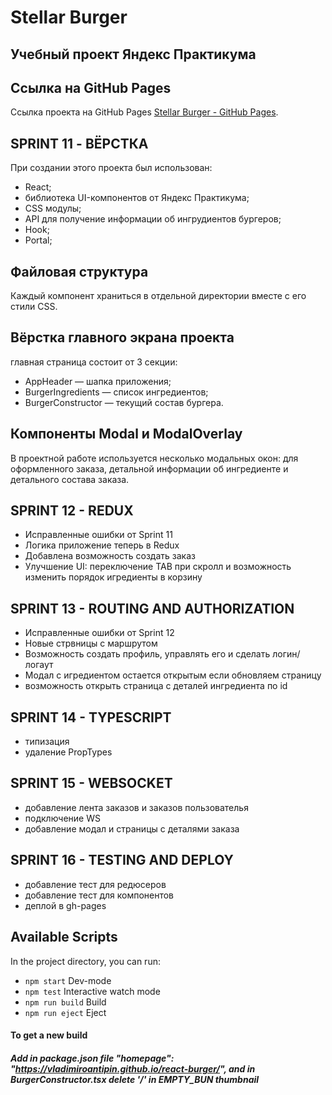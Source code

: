 # Stellar Burger
## Учебный проект Яндекс Практикума

## Ссылка на GitHub Pages
Ссылка проекта на GitHub Pages [Stellar Burger - GitHub Pages](https://vladimiroantipin.github.io/react-burger/).

## SPRINT 11 - ВЁРСТКА
При создании этого проекта был использован:
* React;
* библиотека UI-компонентов от Яндекс Практикума;
* CSS модулы;
* API для получение информации об ингрудиентов бургеров;
* Hook;
* Portal;

## Файловая структура
Каждый компонент храниться в отдельной директории вместе с его стили CSS.

## Вёрстка главного экрана проекта
главная страница состоит от 3 секции:
* AppHeader — шапка приложения;
* BurgerIngredients — список ингредиентов;
* BurgerConstructor — текущий состав бургера.

## Компоненты Modal и ModalOverlay
В проектной работе используется несколько модальных окон: для оформленного заказа, детальной информации об ингредиенте и детального состава заказа.

## SPRINT 12 - REDUX
* Исправленные ошибки от Sprint 11
* Логика приложение теперь в Redux
* Добавлена возможность создать заказ
* Улучшение UI: переключение TAB при скролл и возможность изменить порядок игредиенты в корзину

## SPRINT 13 - ROUTING AND AUTHORIZATION
* Исправленные ошибки от Sprint 12
* Новые стрвницы с маршрутом 
* Возможность создать профиль, управлять его и сделать логин/логаут 
* Модал с игредиентом остается открытым если обновляем страницу
* возможность открыть страница с деталей ингредиента по id

## SPRINT 14 - TYPESCRIPT
* типизация
* удаление PropTypes

## SPRINT 15 - WEBSOCKET
* добавление лента заказов и заказов пользователья
* подключение WS
* добавление модал и страницы с деталями заказа

## SPRINT 16 - TESTING AND DEPLOY
* добавление тест для редюсеров
* добавление тест для компонентов
* деплой в gh-pages

## Available Scripts
In the project directory, you can run:
* `npm start` Dev-mode
* `npm test` Interactive watch mode
* `npm run build` Build
* `npm run eject` Eject

#### To get a new build
##### Add in package.json file "homepage": "https://vladimiroantipin.github.io/react-burger/", and in BurgerConstructor.tsx delete '/' in EMPTY_BUN thumbnail
